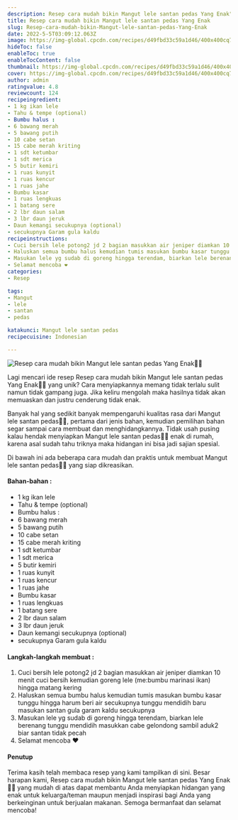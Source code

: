 ```yaml
---
description: Resep cara mudah bikin Mangut lele santan pedas Yang Enak"
title: Resep cara mudah bikin Mangut lele santan pedas Yang Enak
slug: Resep-cara-mudah-bikin-Mangut-lele-santan-pedas-Yang-Enak
date: 2022-5-5T03:09:12.063Z
image: https://img-global.cpcdn.com/recipes/d49fbd33c59a1d46/400x400cq70/photo.jpg
hideToc: false
enableToc: true
enableTocContent: false
thumbnail: https://img-global.cpcdn.com/recipes/d49fbd33c59a1d46/400x400cq70/photo.jpg
cover: https://img-global.cpcdn.com/recipes/d49fbd33c59a1d46/400x400cq70/photo.jpg
author: admin
ratingvalue: 4.8
reviewcount: 124
recipeingredient:
- 1 kg ikan lele
- Tahu & tempe (optional)
- Bumbu halus :
- 6 bawang merah
- 5 bawang putih
- 10 cabe setan
- 15 cabe merah kriting
- 1 sdt ketumbar
- 1 sdt merica
- 5 butir kemiri
- 1 ruas kunyit
- 1 ruas kencur
- 1 ruas jahe
- Bumbu kasar
- 1 ruas lengkuas
- 1 batang sere
- 2 lbr daun salam
- 3 lbr daun jeruk
- Daun kemangi secukupnya (optional)
- secukupnya Garam gula kaldu
recipeinstructions:
- Cuci bersih lele potong2 jd 2 bagian masukkan air jeniper diamkan 10 menit cuci bersih kemudian goreng lele (me:bumbu marinasi ikan) hingga matang kering
- Haluskan semua bumbu halus kemudian tumis masukan bumbu kasar tunggu hingga harum beri air secukupnya tunggu mendidih baru masukan santan gula garam kaldu secukupnya
- Masukan lele yg sudab di goreng hingga terendam, biarkan lele berenang tunggu mendidih masukkan cabe gelondong sambil aduk2 biar santan tidak pecah
- Selamat mencoba ❤
categories:
- Resep

tags:
- Mangut
- lele
- santan
- pedas

katakunci: Mangut lele santan pedas
recipecuisine: Indonesian

---
```


![Resep cara mudah bikin Mangut lele santan pedas Yang Enak👩‍🍳](https://img-global.cpcdn.com/recipes/d49fbd33c59a1d46/400x400cq70/photo.jpg)

Lagi mencari ide resep Resep cara mudah bikin Mangut lele santan pedas Yang Enak👩‍🍳 yang unik? Cara menyiapkannya memang tidak terlalu sulit namun tidak gampang juga. Jika keliru mengolah maka hasilnya tidak akan memuaskan dan justru cenderung tidak enak.

Banyak hal yang sedikit banyak mempengaruhi kualitas rasa dari Mangut lele santan pedas👩‍🍳, pertama dari jenis bahan, kemudian pemilihan bahan segar sampai cara membuat dan menghidangkannya. Tidak usah pusing kalau hendak menyiapkan Mangut lele santan pedas👩‍🍳 enak di rumah, karena asal sudah tahu triknya maka hidangan ini bisa jadi sajian spesial.

Di bawah ini ada beberapa cara mudah dan praktis untuk membuat Mangut lele santan pedas👩‍🍳 yang siap dikreasikan.

<!--inarticleads1-->

#### Bahan-bahan :

- 1 kg ikan lele
- Tahu & tempe (optional)
- Bumbu halus :
- 6 bawang merah
- 5 bawang putih
- 10 cabe setan
- 15 cabe merah kriting
- 1 sdt ketumbar
- 1 sdt merica
- 5 butir kemiri
- 1 ruas kunyit
- 1 ruas kencur
- 1 ruas jahe
- Bumbu kasar
- 1 ruas lengkuas
- 1 batang sere
- 2 lbr daun salam
- 3 lbr daun jeruk
- Daun kemangi secukupnya (optional)
- secukupnya Garam gula kaldu

<!--inarticleads2-->

#### Langkah-langkah membuat :

1. Cuci bersih lele potong2 jd 2 bagian masukkan air jeniper diamkan 10 menit cuci bersih kemudian goreng lele (me:bumbu marinasi ikan) hingga matang kering
1. Haluskan semua bumbu halus kemudian tumis masukan bumbu kasar tunggu hingga harum beri air secukupnya tunggu mendidih baru masukan santan gula garam kaldu secukupnya
1. Masukan lele yg sudab di goreng hingga terendam, biarkan lele berenang tunggu mendidih masukkan cabe gelondong sambil aduk2 biar santan tidak pecah
1. Selamat mencoba ❤

#### Penutup

Terima kasih telah membaca resep yang kami tampilkan di sini. Besar harapan kami, Resep cara mudah bikin Mangut lele santan pedas Yang Enak👩‍🍳 yang mudah di atas dapat membantu Anda menyiapkan hidangan yang enak untuk keluarga/teman maupun menjadi inspirasi bagi Anda yang berkeinginan untuk berjualan makanan. Semoga bermanfaat dan selamat mencoba!